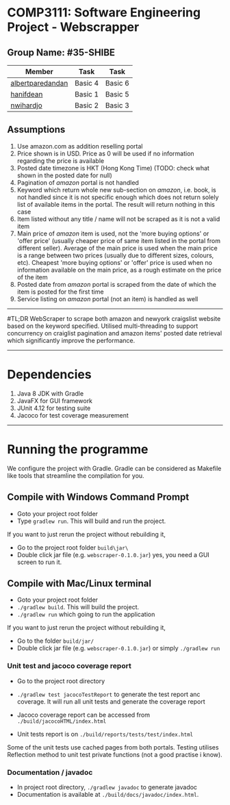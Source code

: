 # COMP3111: Software Engineering Project - Webscrapper

## Group Name: #35-SHIBE

| Member                                                   | Task    | Task    |
|----------------------------------------------------------|---------|---------|
| [albertparedandan](https://github.com/albertparedandan/) | Basic 4 | Basic 6 |
| [hanifdean](https://github.com/hanifdean/)               | Basic 1 | Basic 5 |
| [nwihardjo](https://github.com/nwihardjo/)               | Basic 2 | Basic 3 |

## Assumptions

1. Use amazon.com as addition reselling portal
2. Price shown is in USD. Price as 0 will be used if no information regarding the price is available
3. Posted date timezone is HKT (Hong Kong Time) (TODO: check what shown in the posted date for null)
4. Pagination of *amazon* portal is not handled
5. Keyword which return whole new sub-section on *amazon*, i.e. book, is not handled since it is not specific enough which does not return solely list of available items in the portal. The result will return nothing in this case
6. Item listed without any title / name will not be scraped as it is not a valid item
7. Main price of *amazon* item is used, not the 'more buying options' or 'offer price' (usually cheaper price of same item listed in the portal from different seller). Average of the main price is used when the main price is a range between two prices (usually due to different sizes, colours, etc). Cheapest 'more buying options' or 'offer' price is used when no information available on the main price, as a rough estimate on the price of the item
8. Posted date from *amazon* portal is scraped from the date of which the item is posted for the first time
9. Service listing on *amazon* portal (not an item) is handled as well



---

#TL;DR
WebScraper to scrape both amazon and newyork craigslist website based on the keyword specified. Utilised multi-threading to 
support concurrency on craiglist pagination and amazon items' posted date retrieval which significantly improve the performance.

---

# Dependencies

1. Java 8 JDK with Gradle
1. JavaFX for GUI framework
1. JUnit 4.12 for testing suite
1. Jacoco for test coverage measurement

---

# Running the programme

We configure the project with Gradle. Gradle can be considered as Makefile like tools that streamline the compilation for you.

## Compile with Windows Command Prompt 

- Goto your project root folder
- Type `gradlew run`. This will build and run the project. 

If you want to just rerun the project without rebuilding it, 
- Go to the project root folder `build\jar\` 
- Double click jar file (e.g. `webscraper-0.1.0.jar`) yes, you need a GUI screen to run it. 

## Compile with Mac/Linux terminal 

- Goto your project root folder
- `./gradlew build`. This will build the project.
- `./gradlew run` which going to run the application 

If you want to just rerun the project without rebuilding it, 
- Go to the folder `build/jar/` 
- Double click jar file (e.g. `webscraper-0.1.0.jar`) or simply `./gradlew run`

### Unit test and jacoco coverage report

- Go to the project root directory
- `./gradlew test jacocoTestReport` to generate the test report anc coverage. It will run all unit tests and generate the coverage report 

- Jacoco coverage report can be accessed from `./build/jacocoHTML/index.html` 
- Unit tests report is on `./build/reports/tests/test/index.html`

Some of the unit tests use cached pages from both portals. Testing utilises Reflection method to unit test private functions (not a good practise i know).

### Documentation / javadoc

- In project root directory, `./gradlew javadoc` to generate javadoc
- Documentation is available at `./build/docs/javadoc/index.html`.

